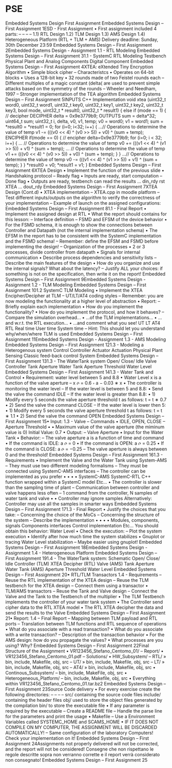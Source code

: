 # PSE

Embedded Systems Design
First Assignment
Embedded Systems Design – First Assignment
1ESD - First Assignment
• First assignment included 4 parts:
–
–
–
–
1.1) RTL Design
1.2) TLM Design
1.3) AMS Design
1.4) Heterogeneous Platform (RTL + TLM + AMS)
Delivery deadline:
Sunday, 30th December 23:59
Embedded Systems Design – First Assignment
2Embedded Systems Design - Assignment
1.1 - RTL Modeling
Embedded Systems Design – First Assignment
31.1 - SystemC RTL Modeling
Testbench
Physical Plant and
Analog Components
Digital
Component
Embedded Systems Design – First Assignment
4XTEA: eXtended Tiny Encryption Algorithm
• Simple block cipher
– Characteristcs
• Operates on 64-bit blocks
• Uses a 128-bit key
• 32 rounds made of two Feistel
rounds each
– Different multiples of a magic
constant (delta( are used to
prevent simple attacks based on
the symmetry of the rounds
– Wheeler and Needham, 1997
– Stronger implementation of the
TEA algorithm
Embedded Systems Design – First Assignment
5INPUTS
C++ Implementation
void xtea (uint32_t word0, uint32_t word1, uint32_t key0,
uint32_t key1, uint32_t key2, uint32_t key3,
bool mode,
uint32_t * result0, uint32_t * result1) {
else if (mode == 1) {
// decipher
DECIPHER
delta = 0x9e3779b9;
OUTPUTS
sum = delta*32;
uint64_t sum;
uint32_t i, delta, v0, v1, temp;
v0 = word0; v1 = word1;
sum = *result0 = *result1 = 0;
for (i=0; i<32; i++) {
...// Operations to determine the value of temp
v1 -= (((v0 << 4) ^ (v0 >> 5)) + v0) ^ (sum + temp);
ENCIPHER
if(mode == 0) {
// encipher
delta=0x9e3779b9;
for (i=0; i < 32; i++) {
... // Operations to determine the value of temp
v0 += (((v1 << 4) ^ (v1 >> 5)) + v1) ^ (sum + temp);
... // Operations to determine the value of temp
v1 += (((v0 << 4) ^ (v0 >> 5)) + v0) ^ (sum + temp);
}
}
...// Operations to determine the value of temp
v0 -= (((v1 << 4) ^ (v1 >> 5)) + v1) ^ (sum + temp);
}
}
*result0 = v0;
*result1 = v1;
}
Embedded Systems Design – First Assignment
6XTEA Design
• Implement the function of the previous slide
• Handshaking protocol
– Ready flag
• Inputs are ready, start computation
– Done flag
• Outputs are ready, testbench can read the results
...
din_rdy
rst
XTEA
...
dout_rdy
Embedded Systems Design – First Assignment
7XTEA Design (Cont.d)
• XTEA implementation
– XTEA.cpp in moodle platform
– Test different inputs/outputs
on the algorithm to verify the
correctness of your
implementation
– Example of launch on the
assigned configurations:
Embedded Systems Design – First Assignment
81.1 - Final Report
• Implement the assigned design at RTL
• What the report should contains for this lesson:
– Interface definition
– FSMD and EFSM of the device behavior
• For the FSMD schema, it is enough to show the connections between Controller and Datapath (not
the internal implementation schema)
• The EFSM in the report has to be consistent with the SystemC implementation and the FSMD
schema!
– Remember: define the EFSM and FSMD before implementing the design!
– Organization of the processes
• 2 or 3 processes, divide controller from datapath
• Signals for internal communication
• Describe process dependencies and sensitivity lists
– Describe the main features of the design
• How do you organize and use the internal signals? What about the latency?
– Justify ALL your choices:
if something is not on the specification, then write it on the report!
Embedded Systems Design – First Assignment
9Embedded Systems Design - Assignment
1.2 - TLM Modeling
Embedded Systems Design – First Assignment
101.2 SystemC TLM Modeling
• Implement the XTEA Encipher/Decipher at TLM
– UT/LT/AT4 coding styles
– Remember: you are now modeling the functionality at a higher level of abstraction
• Report:
– Briefly explain each implementation
• How do you implement the functionality?
• How do you implement the protocol, and how it behaves?
– Compare the simulation overhead...
• ...of the TLM implementations...
• ... and w.r.t. the RTL execution...
• ...and comment what you see!
UT
LT
AT4
RTL
Real time
User time
System
time
– Hint: This should let you understand why/when/where TLM is used
Embedded Systems Design – First Assignment
11Embedded Systems Design - Assignment
1.3 - AMS Modeling
Embedded Systems Design – First Assignment
121.3 - Modeling a Heterogenous system
Control
Controller
Actuator
Actuation
Physical Plant
Sensing
Classic feed-back control System
Embedded Systems Design – First Assignment
131.3 - The WaterTank system
Open/
Close/
Idle
Valve
Controller
Tank
Aperture
Water Tank
Aperture
Threshold
Water Level
Embedded Systems Design – First Assignment
141.3 - Water Tank and Control
• Requirement: water level between 5 and 8.8
• Water Level x is a function of the valve aperture
– x ሶ = 0.6 ∗ a − 0.03 ∗ x
• The controller is monitoring the water level
– If the water level is between 5 and 8.8:
• Send the valve the command IDLE
– If the water level is greater than 8.8:
• 1) Modify every 5 seconds the valve aperture threshold t as follows:
t = t ∗ 0.7
• 2) Send the valve the command CLOSE
– If the water level is lower then 5:
• 1) Modify every 5 seconds the valve aperture threshold t as follows:
t = t ∗ 1.1
• 2) Send the valve the command OPEN
Embedded Systems Design – First Assignment
15• Input:
1.3 - Valve
– Commands
• IDLE, OPEN, CLOSE
– Aperture Threshold
•
•
Maximum value of the valve aperture (the miminum value is 0)
Initial Value: 0.7
• Output:
– Valve Aperture
•
Input for the Water Tank
• Behavior:
– The valve aperture a is a function of time and command
• If the command is IDLE: a ሶ = 0
• If the command is OPEN: a ሶ = 0.25
• If the command is CLOSE: a ሶ = −0.25
– The valve aperture is always between 0 and the threshold!
Embedded Systems Design – First Assignment
161.3 - Requirements
• Implement the Valve and the Water Tank using System-AMS
– They must use two different modeling formalisms
– They must be connected using SystemC-AMS interfaces
– The controller can be implemented as you prefer
•
•
•
•
SystemC-AMS
SystemC-RTL
C++ function wrapped within a SystemC model
Etc...
• The controller is slower than the sampling time of plant
– Communication between controller and valve happens less often
– 1 command from the controller, N samples of water tank and valve
•
•
Controller may ignore samples
Alternatively: Controller may use all the samples in smarter ways
Embedded Systems Design – First Assignment
171.3 - Final Report
• Justify the choices that you take:
– Concerning the choice of the MoCs
– Concerning the structure of the system
– Describe the implementation
•
•
•
•
Modules, components, signals
Components interfaces
Control implementation
Etc...
You should obtain this behavior:
Water Level
• Check the execution:
– Plot the system execution
• Identify after how much time the system stabilizes
• Gnuplot or tracing
Water Level
stabilization
– Maybe easier using gnuplot!
Embedded Systems Design – First Assignment
18Embedded Systems Design - Assignment
1.4 - Heterogeneous Platform
Embedded Systems Design – First Assignment
191.4 - The WaterTank system: Schematic
Open/
Close/
Idle
Controller
(TLM)
XTEA
Decipher
(RTL)
Valve
(AMS)
Tank
Aperture
Water Tank
(AMS)
Aperture
Threshold
Water Level
Embedded Systems Design – First Assignment
20• RTL/TLM Transactors
1.4 - Requirements
– Reuse the RTL implementation of the XTEA design
– Reuse the TLM testbench for the XTEA design
– Connect them using a transactor
• TLM/AMS transactors
– Reuse the Tank and Valve design
– Connect the Valve and the Tank to the Testbench of the multiplier
• The TLM Testbench implements the controller of your water tank system
• The Controller send cipher data to the RTL XTEA model
• The RTL XTEA decipher the data and send the results to the Valve
Embedded Systems Design – First Assignment
21• Report:
1.4 – Final Report
– Mapping between TLM payload and RTL ports
– Translation between TLM functions and RTL sequence of operations
• What do you associate with a read transaction?
• What do you associate with a write transaction?
– Description of the transaction behavior
• For the AMS design: how do you propagate the values?
• What processes are you using? Why?
Embedded Systems Design – First Assignment
22Final Structure of the Assignment
• VR123456_Stefano_Centomo_01/
– Report/
• VR123456_Stefano_Centomo_01.pdf
– Solutions/
• HW_Subsystem/
– RTL/
» bin, include, Makefile, obj, src
– UT/
» bin, include, Makefile, obj, src
– LT/
» bin, include, Makefile, obj, src
– AT4/
» bin, include, Makefile, obj, src
• Continous_Subsystem/
– bin, include, MakeFile, obj, src
• Heterogeneous_Platform/
– bin, include, Makefile, obj, src
• Everything within VR123456_Stefano_Centomo_01.tar.bz2
Embedded Systems Design – First Assignment
23Source Code delivery
• For every exercise create the following directories:
–
–
–
–
src/ containing the source code files
include/ containing the header files
obj/ used to store the object files generated by the compilation
bin/ to store the executable file
• If any parameter is required by the executable
– Create a README file
– Handle the parse line for the parameters and print the usage
• Makefile
– Use a Environment Variables called SYSTEMC_HOME and SCAMS_HOME
• IF IT DOES NOT COMPILE ON MY COMPUTER, THE ASSIGNMENT WILL BE
DISCARDED AUTOMATICALLY!
– Same configuration of the laboratory Computers! Check your implementation on it!
Embedded Systems Design – First Assignment
24Assignments not properly delivered
will not be corrected, and the report
will not be considered!
Consegne che non rispettano le regole
descritte sopra non verranno corrette e il
report verrà considerato non consegnato!
Embedded Systems Design – First Assignment
25
